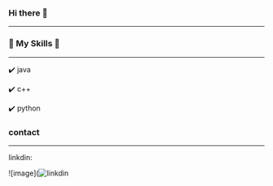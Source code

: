 ### Hi there 👋
_________________________________________________________________________________________________________________________________________________________________________



### :link: My Skills :muscle:
_________________________________________________________________________________________________________________________________________________________________________
:heavy_check_mark: java

:heavy_check_mark: c++

:heavy_check_mark: python


### contact
_______________________________________________________________________________________________________________________________________________________________________
linkdin:

![image](![linkdin](https://user-images.githubusercontent.com/74468196/171387405-cdb895de-cd45-479c-b3ce-f072822ac14a.png)




<!--
**gilivex/gilivex** is a ✨ _special_ ✨ repository because its `README.md` (this file) appears on your GitHub profile.

### My Skills 👋
:muscle: java .
Here are some ideas to get you started:

- 🔭 I’m currently working on ...
- 🌱 I’m currently learning at Ariel University
- 👯 I’m looking to collaborate on ...
- 🤔 I’m looking for help with ...
- 💬 Ask me about ...
- 📫 How to reach me: ...
- 😄 Pronouns: ...
- ⚡ Fun fact: ...
-->
